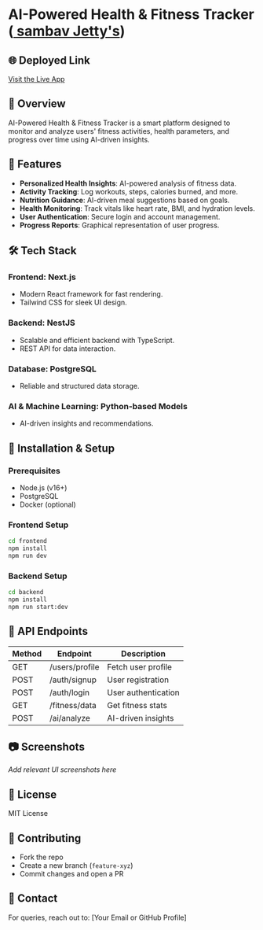 # AI-Powered Health & Fitness Tracker (<ins> sambav Jetty's</ins>)

## 🌐 Deployed Link
[Visit the Live App](https://xnl-21-bce-9861-fs-2-one.vercel.app/)

## 📌 Overview
AI-Powered Health & Fitness Tracker is a smart platform designed to monitor and analyze users' fitness activities, health parameters, and progress over time using AI-driven insights.

## 🚀 Features
- **Personalized Health Insights**: AI-powered analysis of fitness data.
- **Activity Tracking**: Log workouts, steps, calories burned, and more.
- **Nutrition Guidance**: AI-driven meal suggestions based on goals.
- **Health Monitoring**: Track vitals like heart rate, BMI, and hydration levels.
- **User Authentication**: Secure login and account management.
- **Progress Reports**: Graphical representation of user progress.

## 🛠️ Tech Stack
### **Frontend:** Next.js
- Modern React framework for fast rendering.
- Tailwind CSS for sleek UI design.

### **Backend:** NestJS
- Scalable and efficient backend with TypeScript.
- REST API for data interaction.

### **Database:** PostgreSQL
- Reliable and structured data storage.

### **AI & Machine Learning:** Python-based Models
- AI-driven insights and recommendations.

## 📌 Installation & Setup
### **Prerequisites**
- Node.js (v16+)
- PostgreSQL
- Docker (optional)

### **Frontend Setup**
```sh
cd frontend
npm install
npm run dev
```

### **Backend Setup**
```sh
cd backend
npm install
npm run start:dev
```

## 📜 API Endpoints
| Method | Endpoint         | Description            |
|--------|----------------|------------------------|
| GET    | /users/profile | Fetch user profile    |
| POST   | /auth/signup   | User registration     |
| POST   | /auth/login    | User authentication   |
| GET    | /fitness/data  | Get fitness stats     |
| POST   | /ai/analyze    | AI-driven insights    |

## 📷 Screenshots
_Add relevant UI screenshots here_

## 📄 License
MIT License

## 🤝 Contributing
- Fork the repo
- Create a new branch (`feature-xyz`)
- Commit changes and open a PR

## 📧 Contact
For queries, reach out to: [Your Email or GitHub Profile]
